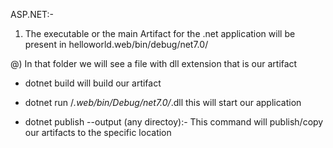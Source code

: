 ASP.NET:- 

1) The executable or the main Artifact for the .net application will be present in helloworld.web/bin/debug/net7.0/

@) In that folder we will see a file with dll extension that is our artifact

- dotnet build will build our artifact

- dotnet run /*.web/bin/Debug/net7.0/*.dll this will start our application

- dotnet publish --output (any directoy):-  This command will publish/copy our artifacts to the specific location
